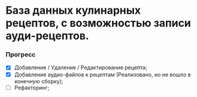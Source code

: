 # База данных кулинарных рецептов, с возможностью записи ауди-рецептов.

### Прогресс
- [x]  Добавление / Удаление / Редактирование рецепта;
- [x]  Добавление аудио-файлов к рецептам (Реализовано, но не вошло в конечную сборку);
- [ ]  Рефакторинг;

